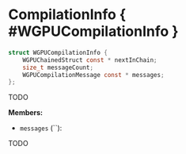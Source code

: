 

# CompilationInfo { #WGPUCompilationInfo }

```C
struct WGPUCompilationInfo {
    WGPUChainedStruct const * nextInChain;
    size_t messageCount;
    WGPUCompilationMessage const * messages;
};
```


TODO


**Members:**


 - `messages` (``):


TODO




